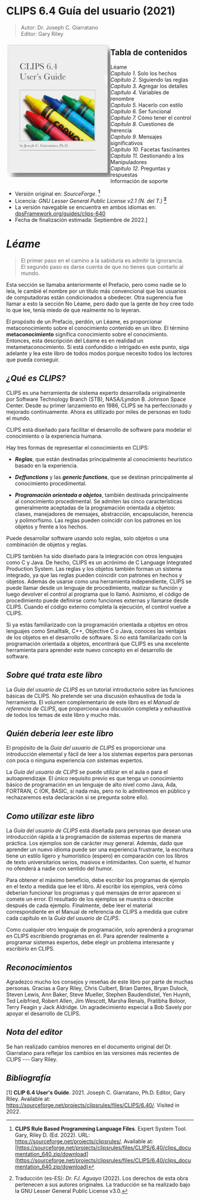 

# CLIPS 6.4 Guía del usuario (2021)

>  Autor: Dr. Joseph C. Giarratano<br>
>  Editor: Gary Riley

<img src="images/cug-640-banner.png" width="280px" align="left" vspace="4px" border="0px">


## Tabla de contenidos
Léame<br>
_Capítulo 1._ Solo los hechos<br>
_Capítulo 2._ Siguiendo las reglas<br>
_Capítulo 3._ Agregar los detalles<br>
_Capítulo 4._ Variables de renombre<br>
_Capítulo 5._ Hacerlo con estilo<br>
_Capítulo 6._ Ser funcional<br>
_Capítulo 7._ Cómo tener el control<br>
_Capítulo 8._ Cuestiones de herencia<br>
_Capítulo 9._ Mensajes significativos<br>
_Capítulo 10._ Facetas fascinantes<br>
_Capítulo 11._ Gestionando a los Manipuladores<br>
_Capítulo 12._ Preguntas y respuestas<br>
Información de soporte<br>


- Versión original en: _SourceForge_. **[^1]**
- Licencia: _GNU Lesser General Public License v2.1 (N. del T.)_ **[^traductor]**
- La versión navegable se encuentra en ambos idiomas en: [dpsFramework.org/guides/clips-640](https://dpsframework.org/guides/clips-640/es/clips-640-user-guide-chapter-00_es.html)
- Fecha de finalización estimada: Septiembre de 2022.]


#  _Léame_



>  El primer paso en el camino a la sabiduría es admitir la ignorancia. <br>El segundo paso es darse cuenta de que no tienes que contarlo al mundo.



Esta sección se llamaba anteriormente el Prefacio, pero como nadie se lo leía, le cambié el nombre por un título más convencional que los usuarios de computadoras están condicionados a obedecer. Otra sugerencia fue llamar a esto la sección No Léame, pero dado que la gente de hoy cree todo lo que lee, tenía miedo de que realmente no lo leyeran.

El propósito de un Prefacio, perdón, un Léame, es proporcionar metaconocimiento sobre el conocimiento contenido en un libro. El término **metaconocimiento** significa conocimiento sobre el conocimiento. Entonces, esta descripción del Léame es en realidad un metametaconocimiento. Si está confundido o intrigado en este punto, siga adelante y lea este libro de todos modos porque necesito todos los lectores que pueda conseguir.


##  _¿Qué es CLIPS?_

CLIPS es una herramienta de sistema experto desarrollada originalmente por Software Technology Branch (STB), NASA/Lyndon B. Johnson Space Center. Desde su primer lanzamiento en 1986, CLIPS se ha perfeccionado y mejorado continuamente. Ahora es utilizado por miles de personas en todo el mundo.

CLIPS está diseñado para facilitar el desarrollo de software para modelar el conocimiento o la experiencia humana.

Hay tres formas de representar el conocimiento en CLIPS:

- _**Reglas**_, que están destinadas principalmente al conocimiento heurístico basado en la experiencia.

- _**Deffunctions**_ y las  _**generic functions**_, que se destinan principalmente al conocimiento procedimental.

-  _**Programación orientada a objetos**_, también destinada principalmente al conocimiento procedimental. Se admiten las cinco características generalmente aceptadas de la programación orientada a objetos: clases, manejadores de mensajes, abstracción, encapsulación, herencia y polimorfismo. Las reglas pueden coincidir con los patrones en los objetos y frente a los hechos.
  
Puede desarrollar software usando solo reglas, solo objetos o una combinación de objetos y reglas.

  CLIPS también ha sido diseñado para la integración con otros lenguajes como C y Java. De hecho, CLIPS es un acrónimo de C Language Integrated Production System. Las reglas y los objetos también forman un sistema integrado, ya que las reglas pueden coincidir con patrones en hechos y objetos. Además de usarse como una herramienta independiente, CLIPS se puede llamar desde un lenguaje de procedimiento, realizar su función y luego devolver el control al programa que lo llamó. Asimismo, el código de procedimiento puede definirse como funciones externas y llamarse desde CLIPS. Cuando el código externo completa la ejecución, el control vuelve a CLIPS.

Si ya estás familiarizado con la programación orientada a objetos en otros lenguajes como Smalltalk, C++, Objective C o Java, conoces las ventajas de los objetos en el desarrollo de software. Si no está familiarizado con la programación orientada a objetos, encontrará que CLIPS es una excelente herramienta para aprender este nuevo concepto en el desarrollo de software.

##  _Sobre qué trata este libro_

La _Guía del usuario de CLIPS_ es un tutorial introductorio sobre las funciones básicas de CLIPS. No pretende ser una discusión exhaustiva de toda la herramienta. El volumen complementario de este libro es el _Manual de referencia de CLIPS_, que proporciona una discusión completa y exhaustiva de todos los temas de este libro y mucho más.

##  _Quién debería leer este libro_

El propósito de la _Guía del usuario de CLIPS_ es proporcionar una introducción elemental y fácil de leer a los sistemas expertos para personas con poca o ninguna experiencia con sistemas expertos.

La _Guía del usuario de CLIPS_ se puede utilizar en el aula o para el autoaprendizaje. El único requisito previo es que tenga un conocimiento básico de programación en un lenguaje de alto nivel como Java, Ada, FORTRAN, C (OK, BASIC, sí nada más, pero no lo admitiremos en público y rechazaremos esta declaración si se pregunta sobre ello).

##  _Como utilizar este libro_

La _Guía del usuario de CLIPS_ está diseñada para personas que desean una introducción rápida a la programación de sistemas expertos de manera práctica. Los ejemplos son de carácter muy general. Además, dado que aprender un nuevo idioma puede ser una experiencia frustrante, la escritura tiene un estilo ligero y humorístico (espero) en comparación con los libros de texto universitarios serios, masivos e intimidantes. Con suerte, el humor no ofenderá a nadie con sentido del humor.

Para obtener el máximo beneficio, debe escribir los programas de ejemplo en el texto a medida que lee el libro. Al escribir los ejemplos, verá cómo deberían funcionar los programas y qué mensajes de error aparecen si comete un error. El resultado de los ejemplos se muestra o describe después de cada ejemplo. Finalmente, debe leer el material correspondiente en el Manual de referencia de CLIPS a medida que cubre cada capítulo en la _Guía del usuario de CLIPS_.

Como cualquier otro lenguaje de programación, solo aprenderá a programar en CLIPS escribiendo programas en él. Para aprender realmente a programar sistemas expertos, debe elegir un problema interesante y escribirlo en CLIPS.

##  _Reconocimientos_

Agradezco mucho los consejos y reseñas de este libro por parte de muchas personas. Gracias a Gary Riley, Chris Culbert, Brian Dantes, Bryan Dulock, Steven Lewis, Ann Baker, Steve Mueller, Stephen Baudendistel, Yen Huynh, Ted Leibfried, Robert Allen, Jim Wescott, Marsha Renals, Pratibha Boloor, Terry Feagin y Jack Aldridge. Un agradecimiento especial a Bob Savely por apoyar el desarrollo de CLIPS.
    
    

##  _Nota del editor_

Se han realizado cambios menores en el documento original del Dr. Giarratano para reflejar los cambios en las versiones más recientes de CLIPS --- Gary Riley.









##  _Bibliografía_

[1] **CLIP 6.4 User's Guide**. 2021. Joseph C. Giarratano, Ph.D. Editor, Gary Riley. Available at: <https://sourceforge.net/projects/clipsrules/files/CLIPS/6.40/>. Visited in 2022.



[^1]: **CLIPS Rule Based Programming Language Files**. Expert System Tool. Gary, Riley D. (Ed. 2022). URL: https://sourceforge.net/projects/clipsrules/. Available at: [https://sourceforge.net/projects/clipsrules/files/CLIPS/6.40/clips_documentation_640.zip/download](https://sourceforge.net/projects/clipsrules/files/CLIPS/6.40/clips_documentation_640.zip/download)

[^traductor]: Traducción (es-ES): _Dr. FJ. Aguayo_ (2022). Los derechos de esta obra pertenecen a sus autores originales. La traducción se ha realizado bajo la GNU Lesser General Public License v3.0.
